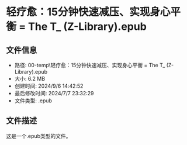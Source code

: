 ﻿# 轻疗愈：15分钟快速减压、实现身心平衡 = The T_ (Z-Library).epub

## 文件信息
- 路径: 00-temp\轻疗愈：15分钟快速减压、实现身心平衡 = The T_ (Z-Library).epub
- 大小: 6.2 MB
- 创建时间: 2024/9/6 14:42:52
- 最后修改时间: 2024/7/7 23:32:29
- 文件类型: .epub

## 文件描述
这是一个.epub类型的文件。

